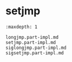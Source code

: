# setjmp

```{toctree}
:maxdepth: 1

longjmp.part-impl.md
setjmp.part-impl.md
siglongjmp.part-impl.md
sigsetjmp.part-impl.md
```
